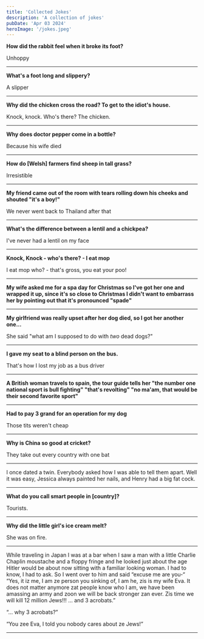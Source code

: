 ```yaml
---
title: 'Collected Jokes'
description: 'A collection of jokes'
pubDate: 'Apr 03 2024'
heroImage: '/jokes.jpeg'
---
```


**How did the rabbit feel when it broke its foot?**

Unhoppy

---

**What's a foot long and slippery?**

A slipper

---

**Why did the chicken cross the road? To get to the idiot's house.**

Knock, knock. Who's there? The chicken.

---

**Why does doctor pepper come in a bottle?**

Because his wife died

---

**How do [Welsh] farmers find sheep in tall grass?**

Irresistible

---

**My friend came out of the room with tears rolling down his cheeks and shouted "it's a boy!"**

We never went back to Thailand after that

---

**What's the difference between a lentil and a chickpea?**

I've never had a lentil on my face

---

**Knock, Knock - who's there? - I eat mop**

I eat mop who? - that's gross, you eat your poo!

---

**My wife asked me for a spa day for Christmas so I've got her one and wrapped it up, since it's so close to Christmas I didn't want to embarrass her by pointing out that it's pronounced "spade"**

---

**My girlfriend was really upset after her dog died, so I got her another one...**

She said "what am I supposed to do with *two* dead dogs?"

---

**I gave my seat to a blind person on the bus.**

That's how I lost my job as a bus driver

---

**A British woman travels to spain, the tour guide tells her "the number one national sport is bull fighting" "that's revolting" "no ma'am, that would be their second favorite sport"**

---

**Had to pay 3 grand for an operation for my dog**

Those tits weren't cheap

---

**Why is China so good at cricket?**

They take out every country with one bat

---


I once dated a twin. Everybody asked how I was able to tell them apart. Well it was easy, Jessica always painted her nails, and Henry had a big fat cock.

---
**What do you call smart people in [country]?**

Tourists.

---
**Why did the little girl's ice cream melt?**

She was on fire.

---
While traveling in Japan I was at a bar when I saw a man with a little Charlie Chaplin moustache and a floppy fringe and he looked just about the age Hitler would be about now sitting with a familiar looking woman. I had to know, I had to ask. So I went over to him and said “excuse me are you-“ 
“Yes, it iz me, I am ze person you sinking of, I am he, zis is my wife Eva. It does not matter anymore zat people know who I am, we have been amassing an army and zoon we will be back stronger zan ever. Zis time we will kill 12 million Jews!!! … and 3 acrobats.”

“… why 3 acrobats?”

“You zee Eva, I told you nobody cares about ze Jews!”

---
